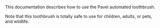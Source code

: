 This documentation describes how to use the Pavel automated toothbrush.

Note that this toothbrush is totally safe to use for children, adults, or pets, and wildlife.
